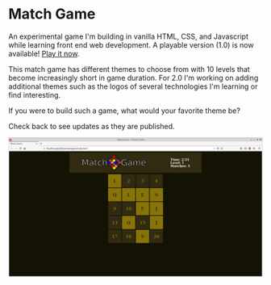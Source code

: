 # Match Game

An experimental game I'm building in vanilla HTML, CSS, and Javascript while learning front end web development. A playable version (1.0) is now available! [Play it now](https://jsnwte.github.io/matchgame).

This match game has different themes to choose from with 10 levels that become increasingly short in game duration. For 2.0 I'm working on adding additional themes such as the logos of several technologies I'm learning or find interesting.

If you were to build such a game, what would your favorite theme be?

Check back to see updates as they are published.

![Buildout of the user interface.](screenshot.png)